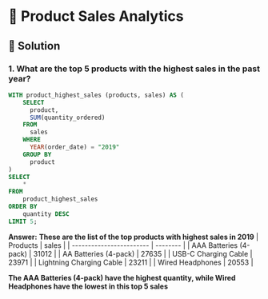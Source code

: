 # 🛒 Product Sales Analytics

## 📌 Solution

### 1. What are the top 5 products with the highest sales in the past year?

```sql
WITH product_highest_sales (products, sales) AS (
    SELECT
      product,
      SUM(quantity_ordered)
    FROM
      sales
    WHERE
      YEAR(order_date) = "2019"
    GROUP BY
      product
)
SELECT
	*
FROM
	product_highest_sales
ORDER BY
	quantity DESC
LIMIT 5;

```

**Answer:**
**These are the list of the top products with highest sales in 2019**
| Products | sales |
| ------------------------ | -------- |
| AAA Batteries (4-pack) | 31012 |
| AA Batteries (4-pack) | 27635 |
| USB-C Charging Cable | 23971 |
| Lightning Charging Cable | 23211 |
| Wired Headphones | 20553 |

**The AAA Batteries (4-pack) have the highest quantity, while Wired Headphones have the lowest in this top 5 sales**
